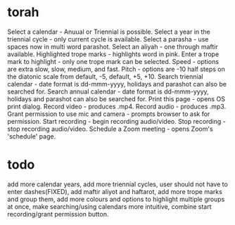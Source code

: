 # torah
Select a calendar - Anuual or Triennial is possible.
Select a year in the triennial cycle - only current cycle is available.
Select a parasha - use spaces now in multi word parashot.
Select an aliyah - one through maftir available.
Highlighted trope marks - highlights word in pink.
Enter a trope mark to highlight - only one trope mark can be selected.
Speed - options are extra slow, slow, medium, and fast.
Pitch -  options are -10 half steps on the diatonic scale from default, -5, default, +5, +10.
Search triennial calendar - date format is dd-mmm-yyyy, holidays and parashot can also be searched for.
Search annual calendar - date format is dd-mmm-yyyy, holidays and parashot can also be searched for.
Print this page - opens OS print dialog.
Record video - produces .mp4.
Record audio - produces .mp3.
Grant permission to use mic and camera - prompts browser to ask for permission.
Start recording - begin recording audio/video.
Stop recording - stop recording audio/video.
Schedule a Zoom meeting - opens Zoom's 'schedule' page.
# todo
add more calendar years, add more triennial cycles, user should not have to enter dashes(FIXED), add maftir aliyot and haftarot, add more trope marks and group them, add more colours and options to highlight multiple groups at once, make searching/using calendars more intuitive, combine start recording/grant permission button.
